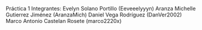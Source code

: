 Práctica 1
Integrantes:
Evelyn Solano Portillo (Eeveeelyyyn)
Aranza Michelle Gutierrez Jiménez (AranzaMich)
Daniel Vega Rodríguez (DanVer2002)
Marco Antonio Castelan Rosete (marco2220x)